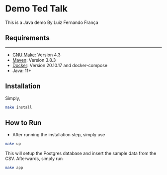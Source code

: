 # Demo Ted Talk

This is a Java demo By Luiz Fernando França

## Requirements
***
* [GNU Make](https://www.gnu.org/software/make/): Version 4.3
* [Maven](https://maven.apache.org/): Version 3.8.3
* [Docker](https://www.docker.com/): Version 20.10.17 and docker-compose
* Java: 11+

## Installation

Simply, 

```bash
make install
```

## How to Run

* After running the installation step, simply use 

```bash
make up
```

This will setup the Postgres database and insert the sample data from the CSV. Afterwards, simply run

```bash
make app
```